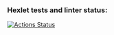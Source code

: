 ### Hexlet tests and linter status:
[![Actions Status](https://github.com/Karen2485/frontend-project-11/workflows/hexlet-check/badge.svg)](https://github.com/Karen2485/frontend-project-11/actions)